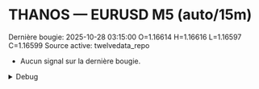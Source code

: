 # THANOS — EURUSD M5 (auto/15m)
Dernière bougie: 2025-10-28 03:15:00  O=1.16614  H=1.16616  L=1.16597  C=1.16599
Source active: twelvedata_repo

- Aucun signal sur la dernière bougie.

<details><summary>Debug</summary>

- TD_API_KEY manquant.

</details>